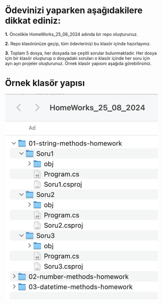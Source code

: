 # Ödevinizi yaparken aşağıdakilere dikkat ediniz:

**1.** Öncelikle HomeWorks_25_08_2024 adında bir repo oluşturunuz.

**2.** Repo klasörünüze geçip, tüm ödevlerinizi bu klasör içinde hazırlayınız.

**3.** Toplam 5 dosya, her dosyada ise çeşitli sorular bulunmaktadır. Her dosya için bir klasör oluşturup o dosyadaki soruları o klasör içinde her soru için ayrı ayrı projeler oluşturunuz. Örnek klasör yapısını aşağıda görebilirsiniz.

# Örnek klasör yapısı

![alt text](klasoryapisi.png)